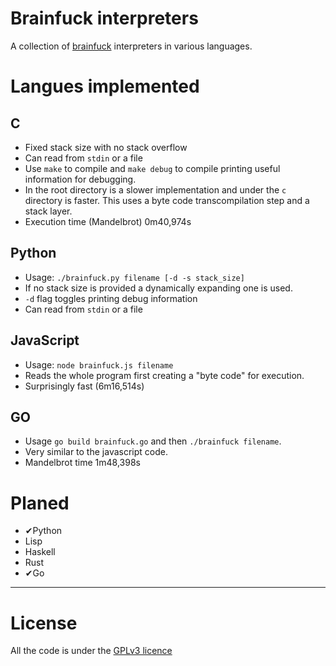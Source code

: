 # Brainfuck interpreters

A collection of [brainfuck](https://en.wikipedia.org/wiki/brainfuck)
interpreters in various languages.

# Langues implemented

## C

  - Fixed stack size with no stack overflow
  - Can read from `stdin` or a file
  - Use `make` to compile and `make debug` to compile printing useful
    information for debugging.
  - In the root directory is a slower implementation and under the `c` directory
    is faster. This uses a byte code transcompilation step and a stack layer.
  - Execution time (Mandelbrot) 0m40,974s

## Python

  - Usage:
    `./brainfuck.py filename [-d -s stack_size]`
  - If no stack size is provided a dynamically expanding one is used.
  - `-d` flag toggles printing debug information
  - Can read from `stdin` or a file

## JavaScript

  - Usage: `node brainfuck.js filename`
  - Reads the whole program first creating a "byte code" for execution.
  - Surprisingly fast (6m16,514s)

## GO

  - Usage `go build brainfuck.go` and then `./brainfuck filename`.
  - Very similar to the javascript code.
  - Mandelbrot time 1m48,398s

# Planed

  - ✔Python
  - Lisp
  - Haskell
  - Rust
  - ✔Go

---

# License

All the code is under the [GPLv3 licence](https://www.gnu.org/licenses/)